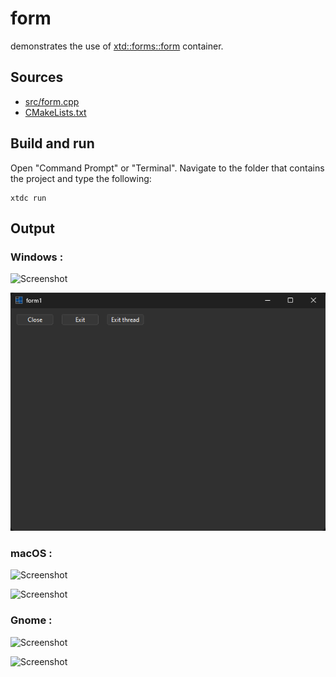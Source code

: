 # form

demonstrates the use of [xtd::forms::form](https://gammasoft71.github.io/xtd/reference_guides/latest/classxtd_1_1forms_1_1form.html) container.

## Sources

* [src/form.cpp](src/form.cpp)
* [CMakeLists.txt](CMakeLists.txt)

## Build and run

Open "Command Prompt" or "Terminal". Navigate to the folder that contains the project and type the following:

```shell
xtdc run
```

## Output

### Windows :

![Screenshot](../../../../docs/pictures/examples/form_w.png)

![Screenshot](../../../../docs/pictures/examples/form_wd.png)

### macOS :

![Screenshot](../../../../docs/pictures/examples/form_m.png)

![Screenshot](../../../../docs/pictures/examples/form_md.png)

### Gnome :

![Screenshot](../../../../docs/pictures/examples/form_g.png)

![Screenshot](../../../../docs/pictures/examples/form_gd.png)
